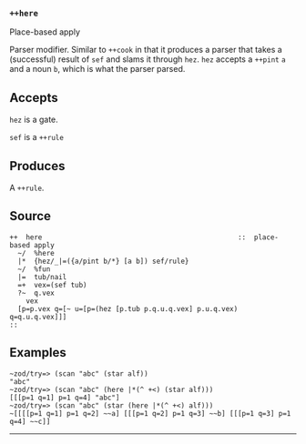 ### `++here`

Place-based apply

Parser modifier. Similar to `++cook` in that it produces a parser that takes a
(successful) result of `sef` and slams it through `hez`. `hez` accepts a
`++pint` `a` and a noun `b`, which is what the parser parsed.

Accepts
-------

`hez` is a gate.

`sef` is a `++rule`

Produces
--------

A `++rule`.

Source
------

    ++  here                                                ::  place-based apply
      ~/  %here
      |*  {hez/_|=({a/pint b/*} [a b]) sef/rule}
      ~/  %fun
      |=  tub/nail
      =+  vex=(sef tub)
      ?~  q.vex
        vex
      [p=p.vex q=[~ u=[p=(hez [p.tub p.q.u.q.vex] p.u.q.vex) q=q.u.q.vex]]]
    ::

Examples
--------

    ~zod/try=> (scan "abc" (star alf))
    "abc"
    ~zod/try=> (scan "abc" (here |*(^ +<) (star alf)))
    [[[p=1 q=1] p=1 q=4] "abc"]
    ~zod/try=> (scan "abc" (star (here |*(^ +<) alf)))
    ~[[[[p=1 q=1] p=1 q=2] ~~a] [[[p=1 q=2] p=1 q=3] ~~b] [[[p=1 q=3] p=1 q=4] ~~c]]



***

